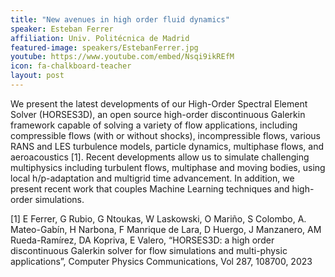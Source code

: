 ```yaml
---
title: "New avenues in high order fluid dynamics"
speaker: Esteban Ferrer
affiliation: Univ. Politécnica de Madrid
featured-image: speakers/EstebanFerrer.jpg
youtube: https://www.youtube.com/embed/Nsqi9ikREfM
icon: fa-chalkboard-teacher
layout: post
---
```


We present the latest developments of our High-Order Spectral Element Solver (HORSES3D), an open source high-order discontinuous Galerkin framework capable of solving a variety of flow applications, including compressible flows (with or without shocks), incompressible flows, various RANS and LES turbulence models, particle dynamics, multiphase flows, and aeroacoustics [1]. 
Recent developments allow us to simulate challenging multiphysics including turbulent flows, multiphase and moving bodies, using local h/p-adaptation and multigrid time advancement. In addition, we present recent work that couples Machine Learning techniques and high-order simulations.

[1] E Ferrer, G Rubio, G Ntoukas, W Laskowski, O Mariño, S Colombo, A. Mateo-Gabín, H Narbona, F Manrique de Lara, D Huergo, J Manzanero, AM Rueda-Ramírez, DA Kopriva, E Valero, “HORSES3D: a high order discontinuous Galerkin solver for flow simulations and multi-physic applications”,  Computer Physics Communications, Vol 287, 108700, 2023